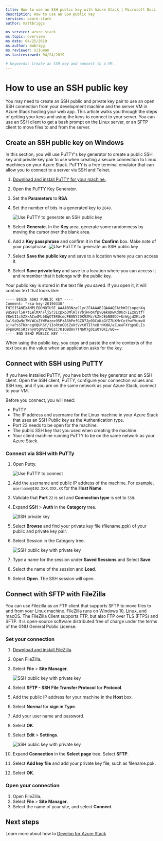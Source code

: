 ```yaml
---
title: How to use an SSH public key with Azure Stack | Microsoft Docs
description: How to use an SSH public key
services: azure-stack
author: mattbriggs

ms.service: azure-stack
ms.topic: overview
ms.date: 04/25/2019
ms.author: mabrigg
ms.reviewer: sijuman
ms.lastreviewed: 04/24/2019

# keywords: Create an SSH key and connect to a VM.
---
```


# How to use an SSH public key

You may need to create an SSH public and private key pair to use an open SSH connection from your development machine and the server VM in Azure Stack hosting your web app. This article walks you through the steps of getting your keys and using the keys to connect to your server. You can use an SSH client to get a bash prompt on the Linux server, or an SFTP client to move files to and from the server.

## Create an SSH public key on Windows

In this section, you will use PuTTY's key generator to create a public SSH key and private key pair to use when creating a secure connection to Linux machines on your Azure Stack. PuTTY is a free terminal emulator that can allow you to connect to a server via SSH and Telnet.

1. [Download and install PuTTY for your machine.](https://www.chiark.greenend.org.uk/~sgtatham/putty/latest.html)

1. Open the PuTTY Key Generator.

1. Set the **Parameters** to **RSA**.

1. Set the number of bits in a generated key to `2048`.  

    ![Use PuTTY to generate an SSH public key](media/azure-stack-dev-start-howto-ssh-public-key/001-putty-key-gen-start.png)

1. Select **Generate**. In the **Key** area, generate some randomness by moving the cursor over the blank area.

1. Add a **Key passphrase** and confirm it in the **Confirm** box. Make note of your passphrase.
    ![Use PuTTY to generate an SSH public key](media/azure-stack-dev-start-howto-ssh-public-key/002-putty-key-gen-result.png)

1. Select **Save the public key** and save to a location where you can access it.

1. Select **Save private key** and save to a location where you can access it and remember that it belongs with the public key.

Your public key is stored in the text file you saved. If you open it, it will contain text that looks like:

```text  
---- BEGIN SSH2 PUBLIC KEY ----
Comment: "rsa-key-20190330"
THISISANEXAMPLEDONOTUSE AAAAB3NzaC1yc2EAAAABJQAAAQEAthW2CinpqhXq
9uSa8/lSH7tLelMXnFljSrJIcpxp3MlHlYVbjHHoKfpvQek8DwKdOUcFIEzuStfT
Z8eUI1s5ZXkACudML68qQT8R0cmcFBGNY20K9ZMz/kZkCEbN80DJ+UnWgjdXKLvD
Dwl9aQwNc7W/WCuZtWPazee95PzAShPefGZ87Jp0OCxKaGYZ7UXMrCethwfVumvU
aj+aPsSThXncgVQUhSf/1IoRtnGOiZoktVvt0TIlhxDrHKHU/aZueaFXYqpxDLIs
BvpmONCSR3YnyUtgWV27N6zC7U1OBdmv7TN6M7g01uOYQKI/GQ==
---- END SSH2 PUBLIC KEY ----
```

When using the public key, you copy and paste the entire contexts of the text box as the value when an application asks for the key.

## Connect with SSH using PuTTY

If you have installed PuTTY, you have both the key generator and an SSH client. Open the SSH client, PuTTY, configure your connection values and SSH key, and if you are on the same network as your Azure Stack, connect to your VM.

Before you connect, you will need:
- PuTTY
- The IP address and username for the Linux machine in your Azure Stack that uses an SSH Public key as the Authentication type.
- Port 22 needs to be open for the machine.
- The public SSH key that you used when creating the machine.
- Your client machine running PuTTY to be on the same network as your Azure Stack.

### Connect via SSH with PuTTy

1. Open Putty.

    ![Use PuTTY to connect](media/azure-stack-dev-start-howto-ssh-public-key/002-putty-connect.png)

2. Add the username and public IP address of the machine. For example, `username@192.XXX.XXX.XX` for the **Host Name**. 
3. Validate that **Port** `22` is set and **Connection type** is set to `SSH`.
4. Expand **SSH** > **Auth** in the **Category** tree.

    ![SSH private key](media/azure-stack-dev-start-howto-ssh-public-key/002-putty-set-private-key.png)

5. Select **Browse** and find your private key file (filename.ppk) of your public and private key pair.
6. Select Session in the Category tree.

    ![SSH public key with private key](media/azure-stack-dev-start-howto-ssh-public-key/003-puTTY-save-session.png)

7. Type a name for the session under **Saved Sessions** and Select **Save**.
8. Select the name of the session and **Load**.
9. Select **Open**. The SSH session will open.

## Connect with SFTP with FileZilla

You can use Filezilla as an FTP client that supports SFTP to move files to and from your Linux machine. FileZilla runs on Windows 10, Linux, and macOS. The FileZilla Client supports FTP, but also FTP over TLS (FTPS) and SFTP. It is open-source software distributed free of charge under the terms of the GNU General Public License.

### Set your connection

1. [Download and install FileZilla](https://filezilla-project.org/download.php).
1. Open FileZilla.
1. Select **File** > **Site Manager**.

    ![SSH public key with private key](media/azure-stack-dev-start-howto-ssh-public-key/005-filezilla-file-manager.png)

1. Select **SFTP - SSH File Transfer Protocol** for **Protocol**.
1. Add the public IP address for your machine in the **Host** box.
1. Select **Normal** for **sign in Type**.
1. Add your user name and password.
1. Select **OK**.
1. Select **Edit** > **Settings**.

    ![SSH public key with private key](media/azure-stack-dev-start-howto-ssh-public-key/006-filezilla-add-private-key.png)

1. Expand **Connection** in the **Select page** tree. Select **SFTP**.
1. Select **Add key file** and add your private key file, such as filename.ppk.
1. Select **OK**.

### Open your connection

1. Open FileZilla.
1. Select **File** > **Site Manager**.
1. Select the name of your site, and select **Connect**.

## Next steps

Learn more about how to [Develop for Azure Stack](azure-stack-dev-start.md)